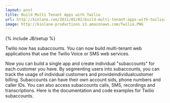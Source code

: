 ```yaml
---
layout: post
title: Build Multi Tenant Apps with Twilio
url: http://kinlane.com/2011/02/02/build-multi-tenant-apps-with-twilio/
image: http://kinlane-productions.s3.amazonaws.com/Twilio.PNG
---
```

{% include JB/setup %}
Twilio now has subaccounts. You can now build multi-tenant web applications that use the Twilio Voice or SMS web services.

Now you can build a single app and create individual "subaccounts" for each customer you have.  By segmenting users into subaccounts, you can track the usage of individual customers and provideindividualcustomer billing.
Subaccounts can have their own account sids, phone numbers and caller IDs. You can also access subaccounts calls, SMS, recordings and transcriptions.
Here is the documentation and code examples for Twilio subaccounts.
